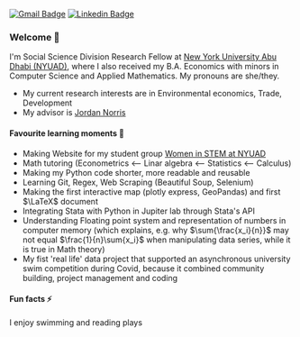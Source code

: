 
[![Gmail Badge](https://img.shields.io/badge/-Email-c14438?style=flat&logo=Gmail&logoColor=white&link=mailto:ivana.drabova@nyu.edu)](mailto:ivana.drabova@nyu.edu)
[![Linkedin Badge](https://img.shields.io/badge/-Linkedin-blue?style=flat&logo=Linkedin&logoColor=white&link=https://www.linkedin.com/in/ivana-drabova/)](https://www.linkedin.com/in/ivana-drabova/)

### Welcome 👋
I'm Social Science Division Research Fellow at [New York University Abu Dhabi (NYUAD)](https://nyuad.nyu.edu/en/), where I also received my B.A. Economics with minors in Computer Science and Applied Mathematics. My pronouns are she/they.

- My current research interests are in Environmental economics, Trade, Development
- My advisor is [Jordan Norris](https://www.jordanjnorris.com/)

#### Favourite learning moments 📖 
- Making Website for my student group [Women in STEM at NYUAD](https://ivanadr.github.io/westem-web-2022/)
- Math tutoring (Econometrics <-- Linar algebra <-- Statistics <-- Calculus)
- Making my Python code shorter, more readable and reusable
- Learning Git, Regex, Web Scraping (Beautiful Soup, Selenium)
- Making the first interactive map (plotly express, GeoPandas) and first $\LaTeX$ document
- Integrating Stata with Python in Jupiter lab through Stata's API
- Understanding Floating point system and representation of numbers in computer memory (which explains, e.g. why $\sum{\frac{x_i}{n}}$ may not equal $\frac{1}{n}\sum{x_i}$ when manipulating data series, while it is true in Math theory)
- My fist 'real life' data project that supported an asynchronous university swim competition during Covid, because it combined community building, project management and coding 

#### Fun facts ⚡ 
I enjoy swimming and reading plays
